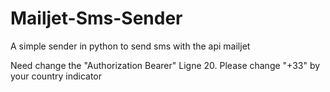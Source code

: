 # Mailjet-Sms-Sender
A simple sender in python to send sms with the api mailjet


Need change the "Authorization Bearer" Ligne 20.
Please change "+33" by your country indicator
